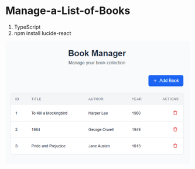 # Manage-a-List-of-Books

1. TypeScript
2. npm install lucide-react

![Image alt](https://github.com/sureshvishwas/Manage-a-List-of-Books/blob/8a7b7a2a0d06f280f3ecd0b813f6ebcf3a8bf11b/screenshot.png)
